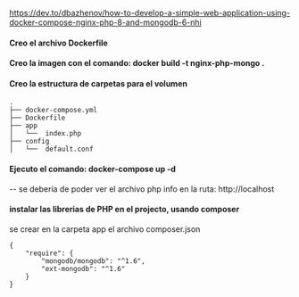 https://dev.to/dbazhenov/how-to-develop-a-simple-web-application-using-docker-compose-nginx-php-8-and-mongodb-6-nhi

#### Creo el archivo Dockerfile

#### Creo la imagen con el comando: docker build -t nginx-php-mongo .


#### Creo la estructura de carpetas para el volumen

    .
    ├── docker-compose.yml
    ├── Dockerfile
    ├── app
    │   └──  index.php
    ├── config
    │   └──  default.conf

#### Ejecuto el comando: docker-compose up -d

-- se debería de poder ver el archivo php info en la ruta: http://localhost

#### instalar las librerias de PHP en el projecto, usando composer
se crear en la carpeta app el archivo composer.json

    {
        "require": {
            "mongodb/mongodb": "^1.6",
            "ext-mongodb": "^1.6"
        }
    }
